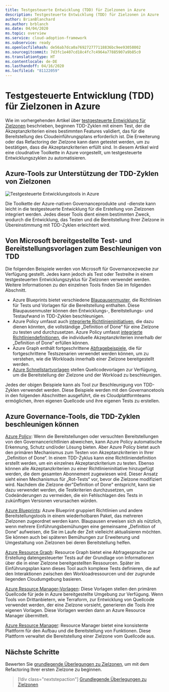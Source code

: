 ```yaml
---
title: Testgesteuerte Entwicklung (TDD) für Zielzonen in Azure
description: Testgesteuerte Entwicklung (TDD) für Zielzonen in Azure
author: BrianBlanchard
ms.author: brblanch
ms.date: 04/04/2020
ms.topic: overview
ms.service: cloud-adoption-framework
ms.subservice: ready
ms.openlocfilehash: de56ab7dca0a769272777118836bc9ee93058002
ms.sourcegitcommit: 7d3fc1e407cd18c4fc7c4964a77885907a9b85c0
ms.translationtype: HT
ms.contentlocale: de-DE
ms.lasthandoff: 04/16/2020
ms.locfileid: "81122059"
---
```

# <a name="test-driven-development-tdd-for-landing-zones-in-azure"></a>Testgesteuerte Entwicklung (TDD) für Zielzonen in Azure

Wie im vorhergehenden Artikel über [testgesteuerte Entwicklung für Zielzonen](./test-driven-development.md) beschrieben, beginnen TDD-Zyklen mit einem Test, der die Akzeptanzkriterien eines bestimmten Features validiert, das für die Bereitstellung des Cloudeinführungsplans erforderlich ist. Die Erweiterung oder das Refactoring der Zielzone kann dann getestet werden, um zu bestätigen, dass die Akzeptanzkriterien erfüllt sind. In diesem Artikel wird eine cloudnative Toolkette in Azure vorgestellt, um testgesteuerte Entwicklungszyklen zu automatisieren.

## <a name="azure-tools-to-support-landing-zone-tdd-cycles"></a>Azure-Tools zur Unterstützung der TDD-Zyklen von Zielzonen

![Testgesteuerte Entwicklungstools in Azure](../../_images/ready/azure-tdd-tools.png)

Die Toolkette der Azure-nativen Governanceprodukte und -dienste kann leicht in die testgesteuerte Entwicklung für die Erstellung von Zielzonen integriert werden. Jedes dieser Tools dient einem bestimmten Zweck, wodurch die Entwicklung, das Testen und die Bereitstellung Ihrer Zielzone in Übereinstimmung mit TDD-Zyklen erleichtert wird.

## <a name="microsoft-provided-test-and-deployment-templates-to-accelerate-tdd"></a>Von Microsoft bereitgestellte Test- und Bereitstellungsvorlagen zum Beschleunigen von TDD

Die folgenden Beispiele werden von Microsoft für Governancezwecke zur Verfügung gestellt. Jedes kann jedoch als Test oder Testreihe in einem testgesteuerten Entwicklungszyklus für Zielzonen verwendet werden. Weitere Informationen zu den einzelnen Tools finden Sie im folgenden Abschnitt.

- Azure Blueprints bietet verschiedene [Blaupausenmuster](https://docs.microsoft.com/azure/governance/blueprints/samples), die Richtlinien für Tests und Vorlagen für die Bereitstellung enthalten. Diese Blaupausenmuster können den Entwicklungs-, Bereitstellungs- und Testaufwand in TDD-Zyklen beschleunigen.
- Azure Policy umfasst auch [integrierte Richtlinieninitiativen](https://docs.microsoft.com/azure/governance/policy/samples/built-in-initiatives), die dazu dienen könnten, die vollständige „Definition of Done“ für eine Zielzone zu testen und durchzusetzen. Azure Policy umfasst [integrierte Richtliniendefinitionen](https://docs.microsoft.com/azure/governance/policy/samples/built-in-policies), die individuelle Akzeptanzkriterien innerhalb der „Definition of Done“ erfüllen können.
- Azure Graph enthält fortgeschrittene [Abfragebeispiele](https://docs.microsoft.com/azure/governance/resource-graph/samples/advanced), die für fortgeschrittene Testszenarien verwendet werden können, um zu verstehen, wie die Workloads innerhalb einer Zielzone bereitgestellt werden.
- [Azure Schnellstartvorlagen](https://azure.microsoft.com/resources/templates) stellen Quellcodevorlagen zur Verfügung, um die Bereitstellung der Zielzone und der Workload zu beschleunigen.

Jedes der obigen Beispiele kann als Tool zur Beschleunigung von TDD-Zyklen verwendet werden. Diese Beispiele werden mit den Governancetools in den folgenden Abschnitten ausgeführt, die es Cloudplattformteams ermöglichen, ihren eigenen Quellcode und ihre eigenen Tests zu erstellen.

## <a name="azure-governance-tools-that-can-accelerate-tdd-cycles"></a>Azure Governance-Tools, die TDD-Zyklen beschleunigen können

[Azure Policy](https://docs.microsoft.com/azure/governance/policy): Wenn die Bereitstellungen oder versuchten Bereitstellungen von den Governancerichtlinien abweichen, kann Azure Policy automatische Erkennung, Schutz und/oder Lösung bieten. Aber Azure Policy bietet auch den primären Mechanismus zum Testen von Akzeptanzkriterien in Ihrer „Definition of Done“. In einem TDD-Zyklus kann eine Richtliniendefinition erstellt werden, um ein einzelnes Akzeptanzkriterium zu testen. Ebenso können alle Akzeptanzkriterien zu einer Richtlinieninitiative hinzugefügt werden, die dem gesamten Abonnement zugewiesen wird. Dieser Ansatz sieht einen Mechanismus für „Rot-Tests“ vor, bevor die Zielzone modifiziert wird. Nachdem die Zielzone der"Definition of Done" entspricht, kann sie dazu verwendet werden, die Testkriterien durchzusetzen, um Codeänderungen zu vermeiden, die ein Fehlschlagen des Tests in zukünftigen Versionen verursachen würden.

[Azure Blueprints](https://docs.microsoft.com/azure/governance/blueprints): Azure Blueprint gruppiert Richtlinien und andere Bereitstellungstools in einem wiederholbaren Paket, das mehreren Zielzonen zugeordnet werden kann. Blaupausen erweisen sich als nützlich, wenn mehrere Einführungsbemühungen eine gemeinsame „Definition of Done“ aufweisen, die Sie im Laufe der Zeit vielleicht aktualisieren möchten. Sie können auch bei späteren Bemühungen zur Erweiterung und Umgestaltung von Zielzonen bei deren Bereitstellung helfen.

[Azure Resource Graph](https://docs.microsoft.com/azure/governance/resource-graph): Resource Graph bietet eine Abfragesprache zur Erstellung datengesteuerter Tests auf der Grundlage von Informationen über die in einer Zielzone bereitgestellten Ressourcen. Später im Einführungsplan kann dieses Tool auch komplexe Tests definieren, die auf den Interaktionen zwischen den Workloadressourcen und der zugrunde liegenden Cloudumgebung basieren.

[Azure Resource Manager-Vorlagen](https://docs.microsoft.com/azure/azure-resource-manager/templates/overview): Diese Vorlagen stellen den primären Quellcode für jede in Azure bereitgestellte Umgebung zur Verfügung. Wenn Tools von Drittanbietern, wie Terraform, zur Entwicklung von Quellcode verwendet werden, der eine Zielzone vorsieht, generieren die Tools ihre eigenen Vorlagen. Diese Vorlagen werden dann an Azure Resource Manager übermittelt.

[Azure Resource Manager](https://docs.microsoft.com/azure/azure-resource-manager/management/overview): Resource Manager bietet eine konsistente Plattform für den Aufbau und die Bereitstellung von Funktionen. Diese Plattform verwaltet die Bereitstellung einer Zielzone vom Quellcode aus.

## <a name="next-steps"></a>Nächste Schritte

Bewerten Sie [grundlegende Überlegungen zu Zielzonen](./basic-considerations.md), um mit dem Refactoring Ihrer ersten Zielzone zu beginnen.

> [!div class="nextstepaction"]
> [Grundlegende Überlegungen zu Zielzonen](./basic-considerations.md)

